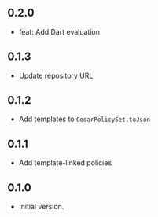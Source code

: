 ## 0.2.0

- feat: Add Dart evaluation

## 0.1.3

- Update repository URL

## 0.1.2

- Add templates to `CedarPolicySet.toJson`

## 0.1.1

- Add template-linked policies

## 0.1.0

- Initial version.
